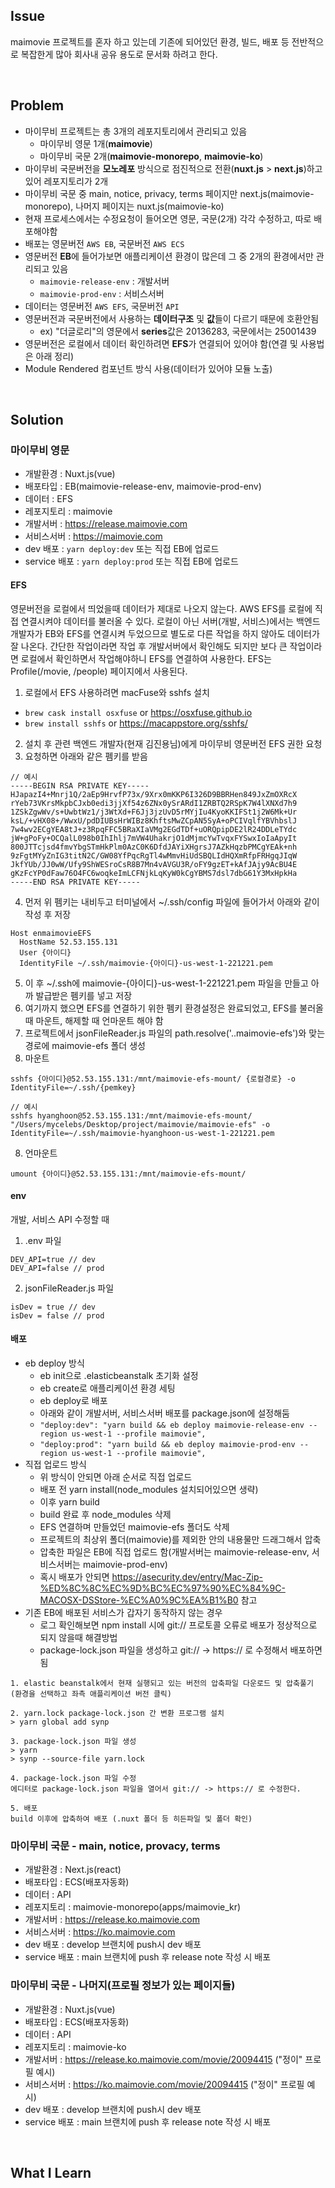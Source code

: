 ## Issue
maimovie 프로젝트를 혼자 하고 있는데 기존에 되어있던 환경, 빌드, 배포 등 전반적으로 복잡한게 많아 회사내 공유 용도로 문서화 하려고 한다.

<br>

## Problem
+ 마이무비 프로젝트는 총 3개의 레포지토리에서 관리되고 있음
  - 마이무비 영문 1개(**maimovie**)
  - 마이무비 국문 2개(**maimovie-monorepo**, **maimovie-ko**)
+ 마이무비 국문버전을 **모노레포** 방식으로 점진적으로 전환(**nuxt.js** > **next.js**)하고 있어 레포지토리가 2개
+ 마이무비 국문 중 main, notice, privacy, terms 페이지만 next.js(maimovie-monorepo), 나머지 페이지는 nuxt.js(maimovie-ko)
+ 현재 프로세스에서는 수정요청이 들어오면 영문, 국문(2개) 각각 수정하고, 따로 배포해야함
+ 배포는 영문버전 `AWS EB`, 국문버전 `AWS ECS`
+ 영문버전 **EB**에 들어가보면 애플리케이션 환경이 많은데 그 중 2개의 환경에서만 관리되고 있음
  - `maimovie-release-env` : 개발서버
  - `maimovie-prod-env` : 서비스서버
+ 데이터는 영문버전 `AWS EFS`, 국문버전 `API`
+ 영문버전과 국문버전에서 사용하는 **데이터구조** 및 **값**들이 다르기 때문에 호환안됨
  - ex) "더글로리"의 영문에서 **series**값은 20136283, 국문에서는 25001439
+ 영문버전은 로컬에서 데이터 확인하려면 **EFS**가 연결되어 있어야 함(연결 및 사용법은 아래 정리)
+ Module Rendered 컴포넌트 방식 사용(데이터가 있어야 모듈 노출)

<br>

## Solution
### 마이무비 영문
+ 개발환경 : Nuxt.js(vue)
+ 배포타입 : EB(maimovie-release-env, maimovie-prod-env)
+ 데이터 : EFS
+ 레포지토리 : maimovie
+ 개발서버 : https://release.maimovie.com
+ 서비스서버 : https://maimovie.com
+ dev 배포 : `yarn deploy:dev` 또는 직접 EB에 업로드
+ service 배포 : `yarn deploy:prod` 또는 직접 EB에 업로드
#### EFS
영문버전을 로컬에서 띄었을때 데이터가 제대로 나오지 않는다. AWS EFS를 로컬에 직접 연결시켜야 데이터를 불러올 수 있다. 로컬이 아닌 서버(개발, 서비스)에서는 백엔드 개발자가 EB와 EFS를 연결시켜 두었으므로 별도로 다른 작업을 하지 않아도 데이터가 잘 나온다. 간단한 작업이라면 작업 후 개발서버에서 확인해도 되지만 보다 큰 작업이라면 로컬에서 확인하면서 작업해야하니 EFS를 연결하여 사용한다. EFS는 Profile(/movie, /people) 페이지에서 사용된다.
1. 로컬에서 EFS 사용하려면 macFuse와 sshfs 설치  
+ `brew cask install osxfuse` or https://osxfuse.github.io
+ `brew install sshfs` or https://macappstore.org/sshfs/
2. 설치 후 관련 백엔드 개발자(현재 김진용님)에게 마이무비 영문버전 EFS 권한 요청
3. 요청하면 아래와 같은 펨키를 받음
```
// 예시
-----BEGIN RSA PRIVATE KEY-----
HJapazI4+Mnrj1Q/2aEp9HrvfP73x/9Xrx0mKKP6I326D9BBRHen849JxZmOXRcX
rYeb73VKrsMkpbCJxb0edi3jjXf54z6ZNx0ySrARdI1ZRBTQ2RSpK7W4lXNXd7h9
1ZSkZgwWv/s+UwbtWz1/j3WtXd+F6Jj3jzUvD5rMYjIu4KyoKKIFSt1j2W6Mk+Ur
ksL/+vHX08+/WwxU/pdDIUBsHrWIBz8KhftsMwZCpAN5SyA+oPCIVqlfYBVhbslJ
7w4wv2ECgYEA8tJ+z3RpqFFC5BRaXIaVMg2EGdTDf+uORQpipDE2lR24DDLeTYdc
jW+gPoFy+OCQalL098b0IhIhlj7mVW4UhakrjO1dMjmcYwTvqxFYSwxIoIaApyIt
800JTTcjsd4fmvYbgSTmHkPlm0AzC0K6DfdJAYiXHgrsJ7AZkHqzbPMCgYEAk+nh
9zFgtMYyZnIG3titN2C/GW08YfPqcRgTl4wMmvHiUdSBQLIdHQXmRfpFRHgqJIqW
JkfYUb/JJ0wW/Ufy9ShWESroCsR8B7Mn4vAVGU3R/oFY9gzET+kAfJAjy9AcBU4E
gKzFcYP0dFaw76O4FC6woqkeImLCFNjkLqKyW0kCgYBMS7dsl7dbG61Y3MxHpkHa
-----END RSA PRIVATE KEY-----
```
4. 먼저 위 펨키는 내비두고 터미널에서 ~/.ssh/config 파일에 들어가서 아래와 같이 작성 후 저장
```
Host enmaimovieEFS
  HostName 52.53.155.131
  User {아이디}
  IdentityFile ~/.ssh/maimovie-{아이디}-us-west-1-221221.pem
```
5. 이 후 ~/.ssh에 maimovie-{아이디}-us-west-1-221221.pem 파일을 만들고 아까 발급받은 펨키를 넣고 저장
6. 여기까지 했으면 EFS를 연결하기 위한 펨키 환경설정은 완료되었고, EFS를 불러올 때 마운트, 해제할 때 언마운트 해야 함
7. 프로젝트에서 jsonFileReader.js 파일의 path.resolve('..maimovie-efs')와 맞는 경로에 maimovie-efs 폴더 생성
8. 마운트
```
sshfs {아이디}@52.53.155.131:/mnt/maimovie-efs-mount/ {로컬경로} -o IdentityFile=~/.ssh/{pemkey}
```
```
// 예시
sshfs hyanghoon@52.53.155.131:/mnt/maimovie-efs-mount/ "/Users/mycelebs/Desktop/project/maimovie/maimovie-efs" -o IdentityFile=~/.ssh/maimovie-hyanghoon-us-west-1-221221.pem
```
8. 언마운트
```
umount {아이디}@52.53.155.131:/mnt/maimovie-efs-mount/
```
#### env
개발, 서비스 API 수정할 때
1. .env 파일
```
DEV_API=true // dev
DEV_API=false // prod
```
2. jsonFileReader.js 파일
```
isDev = true // dev
isDev = false // prod
```
#### 배포
+ eb deploy 방식
  - eb init으로 .elasticbeanstalk 초기화 설정
  - eb create로 애플리케이션 환경 세팅
  - eb deploy로 배포
  - 아래와 같이 개발서버, 서비스서버 배포를 package.json에 설정해둠
  - `"deploy:dev": "yarn build && eb deploy maimovie-release-env --region us-west-1 --profile maimovie",`
  - `"deploy:prod": "yarn build && eb deploy maimovie-prod-env --region us-west-1 --profile maimovie",`
+ 직접 업로드 방식
  - 위 방식이 안되면 아래 순서로 직접 업로드
  - 배포 전 yarn install(node_modules 설치되어있으면 생략)
  - 이후 yarn build
  - build 완료 후 node_modules 삭제
  - EFS 연결하며 만들었던 maimovie-efs 폴더도 삭제
  - 프로젝트의 최상위 폴더(maimovie)를 제외한 안의 내용물만 드래그해서 압축
  - 압축한 파일은 EB에 직접 업로드 함(개발서버는 maimovie-release-env, 서비스서버는 maimovie-prod-env)
  - 혹시 배포가 안되면 https://asecurity.dev/entry/Mac-Zip-%ED%8C%8C%EC%9D%BC%EC%97%90%EC%84%9C-MACOSX-DSStore-%EC%A0%9C%EA%B1%B0 참고
+ 기존 EB에 배포된 서비스가 갑자기 동작하지 않는 경우
  - 로그 확인해보면 npm install 시에 git:// 프로토콜 오류로 배포가 정상적으로 되지 않을때 해결방법
  - package-lock.json 파일을 생성하고 git:// -> https:// 로 수정해서 배포하면 됨
```
1. elastic beanstalk에서 현재 실행되고 있는 버전의 압축파일 다운로드 및 압축풀기 (환경을 선택하고 좌측 애플리케이션 버전 클릭)

2. yarn.lock package-lock.json 간 변환 프로그램 설치
> yarn global add synp

3. package-lock.json 파일 생성
> yarn
> synp --source-file yarn.lock

4. package-lock.json 파일 수정
에디터로 package-lock.json 파일을 열어서 git:// -> https:// 로 수정한다.

5. 배포
build 이후에 압축하여 배포 (.nuxt 폴더 등 히든파일 및 폴더 확인)
```

### 마이무비 국문 - main, notice, provacy, terms
+ 개발환경 : Next.js(react)
+ 배포타입 : ECS(배포자동화)
+ 데이터 : API
+ 레포지토리 : maimovie-monorepo(apps/maimovie_kr)
+ 개발서버 : https://release.ko.maimovie.com
+ 서비스서버 : https://ko.maimovie.com
+ dev 배포 : develop 브랜치에 push시 dev 배포
+ service 배포 : main 브랜치에 push 후 release note 작성 시 배포

### 마이무비 국문 - 나머지(프로필 정보가 있는 페이지들)
+ 개발환경 : Nuxt.js(vue)
+ 배포타입 : ECS(배포자동화)
+ 데이터 : API
+ 레포지토리 : maimovie-ko
+ 개발서버 : https://release.ko.maimovie.com/movie/20094415 ("정이" 프로필 예시)
+ 서비스서버 : https://ko.maimovie.com/movie/20094415 ("정이" 프로필 예시)
+ dev 배포 : develop 브랜치에 push시 dev 배포
+ service 배포 : main 브랜치에 push 후 release note 작성 시 배포

<br>

## What I Learn
